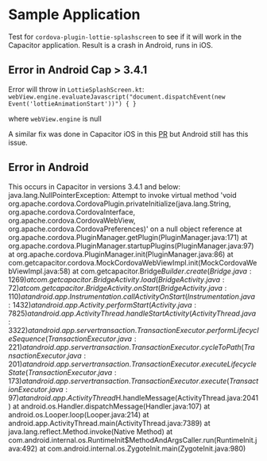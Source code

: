 # Sample Application
Test for `cordova-plugin-lottie-splashscreen` to see if it will work in the Capacitor application. Result is a crash in Android, runs in iOS.

## Error in Android Cap > 3.4.1
Error will throw in `LottieSplashScreen.kt`:
`webView.engine.evaluateJavascript("document.dispatchEvent(new Event('lottieAnimationStart'))") { }`

where `webView.engine` is null

A similar fix was done in Capacitor iOS in this [PR](https://github.com/ionic-team/capacitor/pull/4039/files) but Android still has this issue.

## Error in Android
This occurs in Capacitor in versions 3.4.1 and below:
java.lang.NullPointerException: Attempt to invoke virtual method 'void org.apache.cordova.CordovaPlugin.privateInitialize(java.lang.String, org.apache.cordova.CordovaInterface, org.apache.cordova.CordovaWebView, org.apache.cordova.CordovaPreferences)' on a null object reference
        at org.apache.cordova.PluginManager.getPlugin(PluginManager.java:171)
        at org.apache.cordova.PluginManager.startupPlugins(PluginManager.java:97)
        at org.apache.cordova.PluginManager.init(PluginManager.java:86)
        at com.getcapacitor.cordova.MockCordovaWebViewImpl.init(MockCordovaWebViewImpl.java:58)
        at com.getcapacitor.Bridge$Builder.create(Bridge.java:1269)
        at com.getcapacitor.BridgeActivity.load(BridgeActivity.java:72)
        at com.getcapacitor.BridgeActivity.onStart(BridgeActivity.java:110)
        at android.app.Instrumentation.callActivityOnStart(Instrumentation.java:1432)
        at android.app.Activity.performStart(Activity.java:7825)
        at android.app.ActivityThread.handleStartActivity(ActivityThread.java:3322)
        at android.app.servertransaction.TransactionExecutor.performLifecycleSequence(TransactionExecutor.java:221)
        at android.app.servertransaction.TransactionExecutor.cycleToPath(TransactionExecutor.java:201)
        at android.app.servertransaction.TransactionExecutor.executeLifecycleState(TransactionExecutor.java:173)
        at android.app.servertransaction.TransactionExecutor.execute(TransactionExecutor.java:97)
        at android.app.ActivityThread$H.handleMessage(ActivityThread.java:2041)
        at android.os.Handler.dispatchMessage(Handler.java:107)
        at android.os.Looper.loop(Looper.java:214)
        at android.app.ActivityThread.main(ActivityThread.java:7389)
        at java.lang.reflect.Method.invoke(Native Method)
        at com.android.internal.os.RuntimeInit$MethodAndArgsCaller.run(RuntimeInit.java:492)
        at com.android.internal.os.ZygoteInit.main(ZygoteInit.java:980)